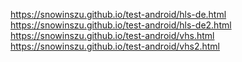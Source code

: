 

https://snowinszu.github.io/test-android/hls-de.html
https://snowinszu.github.io/test-android/hls-de2.html
https://snowinszu.github.io/test-android/vhs.html
https://snowinszu.github.io/test-android/vhs2.html
